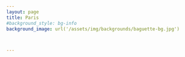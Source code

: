 ```yaml
---
layout: page
title: Paris
#background_style: bg-info
background_image: url('/assets/img/backgrounds/baguette-bg.jpg')



---
```


